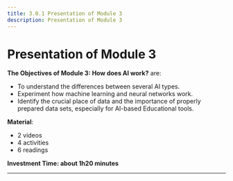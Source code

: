```yaml
---
title: 3.0.1 Presentation of Module 3
description: Presentation of Module 3
---
```


# Presentation of Module 3

**The Objectives of Module 3: How does AI work?** are:

- To understand the differences between several AI types.
- Experiment how machine learning and neural networks work.
- Identify the crucial place of data and the importance of properly prepared data sets, especially for AI-based Educational tools.

**Material**:

- 2 videos
- 4 activities
- 6 readings

**Investment Time: about 1h20 minutes**

---
